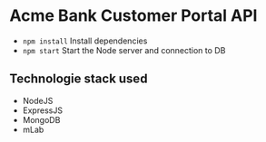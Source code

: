 # Acme Bank Customer Portal API

* `npm install` Install dependencies
* `npm start` Start the Node server and connection to DB

## Technologie stack used

- NodeJS
- ExpressJS
- MongoDB
- mLab

